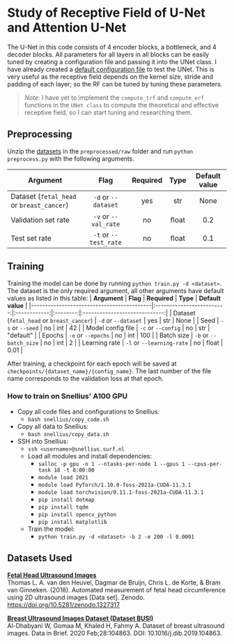 # Study of Receptive Field of U-Net and Attention U-Net 

The U-Net in this code consists of 4 encoder blocks, a bottleneck, and 4 decoder blocks. All parameters for all layers in all blocks can be easily tuned by creating a configuration file and passing it into the UNet class. I have already created a [default configuration file](configurations/default.json) to test the UNet. This is very useful as the receptive field depends on the kernel size, stride and padding of each layer; so the RF can be tuned by tuning these parameters.

> *Note*: I have yet to implement the `compute_trf` and `compute_erf` functions in the `UNet class` to compute the theoretical and effective receptive field, so I can start tuning and researching them.

## Preprocessing
Unzip the [datasets](#datasets-used) in the `preprocessed/raw` folder and run `python preprocess.py` with the following arguments.

| **Argument**                              |          **Flag**         | **Required** | **Type** |       **Default value**       |
|-------------------------------------------|:-------------------------:|:------------:|:--------:|:-----------------------------:|
| Dataset (`fetal_head` or `breast_cancer`) | `-d` or `--dataset`       |      yes     |    str   |                          None |
| Validation set rate                       | `-v` or `--val_rate`      |      no      |   float  |                           0.2 |
| Test set rate                             | `-t` or `--test_rate`     |      no      |   float  |                           0.1 |

## Training
Training the model can be done by running `python train.py -d <dataset>`. The dataset is the only required argument, all other arguments have default values as listed in this table:
| **Argument**                              |          **Flag**         | **Required** | **Type** |       **Default value**       |
|-------------------------------------------|:-------------------------:|:------------:|:--------:|:-----------------------------:|
| Dataset (`fetal_head` or `breast_cancer`) | `-d` or `--dataset`       |      yes     |    str   |                          None |
| Seed                                      | `-s` or `--seed`          |      no      |    int   |                            42 |
| Model config file                         | `-c` or `--config`        |      no      |    str   |                     "default" |
| Epochs                                    | `-e` or `--epochs`        |      no      |    int   |                           100 |
| Batch size                                | `-b` or `--batch_size`    |      no      |    int   |                             2 |
| Learning rate                             | `-l` or `--learning-rate` |      no      |   float  |                          0.01 |

After training, a checkpoint for each epoch will be saved at `checkpoints/{dataset_name}/{config_name}`. The last number of the file name corresponds to the validation loss at that epoch.

### How to train on Snellius' A100 GPU
- Copy all code files and configurations to Snellius:
    - `bash snellius/copy_code.sh`
- Copy all data to Snellius:
    - `bash snellius/copy_data.sh`
- SSH into Snellius:
    - `ssh <username>@snellius.surf.nl`
    - Load all modules and install dependencies:
        - `salloc -p gpu -n 1 --ntasks-per-node 1 --gpus 1 --cpus-per-task 18 -t 8:00:00`
        - `module load 2021`
        - `module load PyTorch/1.10.0-foss-2021a-CUDA-11.3.1`
        - `module load torchvision/0.11.1-foss-2021a-CUDA-11.3.1`
        - `pip install dotmap`
        - `pip install tqdm`
        - `pip install opencv_python`
        - `pip install matplotlib`
    - Train the model:
        - `python train.py -d <dataset> -b 2 -e 200 -l 0.0001`

## Datasets Used
[**Fetal Head Ultrasound Images**](https://zenodo.org/record/1327317)<br>
Thomas L. A. van den Heuvel, Dagmar de Bruijn, Chris L. de Korte, & Bram van Ginneken. (2018). Automated measurement of fetal head circumference using 2D ultrasound images [Data set]. Zenodo. https://doi.org/10.5281/zenodo.1327317

[**Breast Ultrasound Images Dataset (Dataset BUSI)**](https://scholar.cu.edu.eg/?q=afahmy/pages/dataset)<br>
Al-Dhabyani W, Gomaa M, Khaled H, Fahmy A. Dataset of breast ultrasound images. Data in Brief. 2020 Feb;28:104863. DOI: 10.1016/j.dib.2019.104863.
